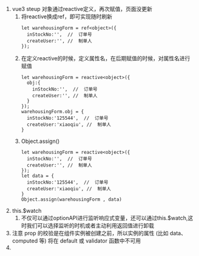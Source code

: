 1. vue3 steup 对象通过reactive定义，再次赋值，页面没更新
   1. 将reactive换成ref，即可实现随时刷新
      ```
      let warehousingForm = ref<object>({
        inStockNo:'',  //  订单号
        createUser:'', //  制单人
      });
      ```
   2. 在定义reactive的时候，定义属性名，在后期赋值的时候，对属性名进行赋值
      ```
      let warehousingForm = reactive<object>({
        obj:{
          inStockNo:'',  //  订单号
          createUser:'', //  制单人
        }
      });
      warehousingForm.obj = {
        inStockNo:'125544',  //  订单号
        createUser:'xiaoqiu', //  制单人
      }
      ```
   1. Object.assign()
      ```
      let warehousingForm = reactive<object>({
        inStockNo:'',  //  订单号
        createUser:'', //  制单人
      });
      let data = {
        inStockNo:'125544',  //  订单号
        createUser:'xiaoqiu', //  制单人
      }
      Object.assign(warehousingForm , data)
      ```
2. this.$watch
   1. 不仅可以通过optionAPI进行监听响应式变量，还可以通过this.$watch,这时我们可以选择监听的时机或者主动利用返回值进行卸载
3. 注意 prop 的校验是在组件实例被创建之前，所以实例的属性 (比如 data、computed 等) 将在 default 或 validator 函数中不可用
4. 